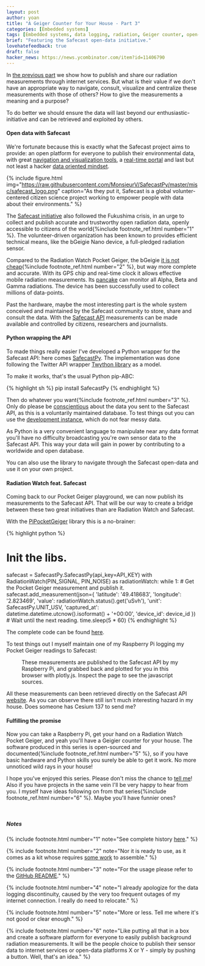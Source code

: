 ```yaml
---
layout: post
author: yoan
title: "A Geiger Counter for Your House - Part 3"
categories: [Embedded systems]
tags: [Embedded systems, data logging, radiation, Geiger counter, open-data, Safecast, radiation]
brief: "Featuring the Safecast open-data initiative."
lovehatefeedback: true
draft: false
hacker_news: https://news.ycombinator.com/item?id=11406790
---
```


In [the previous part](/2016/03/04/radiation-watch-raspberry/) we show how to publish and share our radiation measurements through internet services. But what is their value if we don't have an appropriate way to navigate, consult, visualize and centralize these measurements with those of others? How to give the measurements a meaning and a purpose?

To do better we should ensure the data will last beyond our enthusiastic-initiative and can be retrieved and exploited by others.

#### Open data with Safecast

We're fortunate because this is exactly what the Safecast project aims to provide: an open platform for everyone to publish their environmental data, with great [navigation and visualization tools](http://safecast.org/tilemap/), a [real-time portal](http://realtime.safecast.org/) and last but not least a hacker [data oriented mindset](http://blog.safecast.org/faq/).

{% include figure.html img="https://raw.githubusercontent.com/MonsieurV/SafecastPy/master/misc/safecast_logo.png" caption="As they put it, Safecast is a global volunter-centered citizen science project working to empower people with data about their environments." %}

The [Safecast initiative](http://blog.safecast.org/about/) also followed the Fukushima crisis, in an urge to collect and publish accurate and trustworthy open radiation data, openly accessible to citizens of the world{%include footnote_ref.html number="1" %}. The volunteer-driven organization has been known to provides efficient technical means, like the bGeigie Nano device, a full-pledged radiation sensor.

Compared to the Radiation Watch Pocket Geiger, the bGeigie [it is not cheap](http://shop.kithub.cc/products/safecast-bgeigie-nano){%include footnote_ref.html number="2" %}, but way more complete and accurate. With its GPS chip and real-time clock it allows effective mobile radiation measurements. Its [pancake](http://www.lndinc.com/products/17/) can monitor all Alpha, Beta and Gamma radiations. The device has been successfully used to collect millions of data-points.

Past the hardware, maybe the most interesting part is the whole system conceived and maintained by the Safecast community to store, share and consult the data. With the [Safecast API](https://api.safecast.org/en-US/home) measurements can be made available and controlled by citizens, researchers and journalists.

#### Python wrapping the API

To made things really easier I've developed a Python wrapper for the Safecast API: here comes [SafecastPy](https://github.com/MonsieurV/SafecastPy). The implementation was done following the Twitter API wrapper [Twython library](https://github.com/ryanmcgrath/twython/) as a model.

To make it works, that's the usual Python pip-ABC:

{% highlight sh %}
pip install SafecastPy
{% endhighlight %}

Then do whatever you want{%include footnote_ref.html number="3" %}. Only do please be [conscientious](http://blog.safecast.org/2014/01/useful-data/) about the data you sent to the Safecast API, as this is a voluntarily maintained database. To test things out you can use the [development instance](http://dev.safecast.org/), which do not fear messy data.

As Python is a very convenient language to manipulate near any data format you'll have no difficulty broadcasting you're own sensor data to the Safecast API. This way your data will gain in power by contributing to a worldwide and open database.

You can also use the library to navigate through the Safecast open-data and use it on your own project.

#### Radiation Watch feat. Safecast

Coming back to our Pocket Geiger playground, we can now publish its measurements to the Safecast API. That will be our way to create a bridge between these two great initiatives than are Radiation Watch and Safecast.

With the [PiPocketGeiger](https://github.com/MonsieurV/PiPocketGeiger) library this is a no-brainer:

{% highlight python %}
# Init the libs.
safecast = SafecastPy.SafecastPy(api_key=API_KEY)
with RadiationWatch(PIN_SIGNAL, PIN_NOISE) as radiationWatch:
  while 1:
    # Get the Pocket Geiger measurement and publish it.
    safecast.add_measurement(json={
      'latitude': '49.418683',
      'longitude': '2.823469',
      'value': radiationWatch.status().get('uSvh'),
      'unit': SafecastPy.UNIT_USV,
      'captured_at': datetime.datetime.utcnow().isoformat() + '+00:00',
      'device_id': device_id
    })
    # Wait until the next reading.
    time.sleep(5 * 60)
{% endhighlight %}

The complete code can be found [here](https://github.com/MonsieurV/PiPocketGeiger/blob/master/examples/safecast.py).

To test things out I myself maintain one of my Raspberry Pi logging my Pocket Geiger readings to Safecast:

<figure>
  <div id="plot-safecast-soubeyrac"></div>
  <figcaption>These measurements are published to the Safecast API by my Raspberry Pi, and grabbed back and plotted for you in this browser with plotly.js. Inspect the page to see the javascript sources.</figcaption>
</figure>

<script type="text/javascript" src="https://cdn.plot.ly/plotly-1.5.0.min.js"></script>
<script src="https://code.jquery.com/jquery-2.2.2.min.js" integrity="sha256-36cp2Co+/62rEAAYHLmRCPIych47CvdM+uTBJwSzWjI=" crossorigin="anonymous"></script>
<script>
  var data = [ { x: [], y: [], type: 'scatter' } ];
  function doPlot() {
    // TODO To make it responsive at window resizing
    // https://plot.ly/javascript/responsive-fluid-layout/
    Plotly.plot(
      document.getElementById('plot-safecast-soubeyrac'),
      data,
      {
        title: 'Yoan\'s home radiation',
        xaxis: {
        title: 'Timestamp'
        },
        yaxis: {
        title: 'Radiation dose (uSv/h)'
        }
      }
    );
  }
  // Download 100 data points (25*4).
  var PAGES = 4;
  var promises = [];
  var results = [];
  for(var i = 1; i <= PAGES; i++) {
    promises.push(
      new Promise(function(i, resolve, reject) {
        jQuery.get('https://api.safecast.org/measurements.json?order=captured_at+desc&user_id=992&page=' + i, function(i, response) {
          results[i] = response;
          resolve();
        }.bind(null, i));
      }.bind(null, i))
    );
  }
  Promise.all(promises).then(function () {
    for(var i = PAGES; i >= 1; i--) {
      results[i].reverse().forEach(function(dataPoint) {
        data[0].x.push(dataPoint.captured_at.replace('T', ' ').replace('Z', '')),
        data[0].y.push(dataPoint.value)
      });
    }
    doPlot();
  });
</script>

All these measurements can been retrieved directly on the Safecast API [website]((https://api.safecast.org/en-US/users/992/measurements?order=captured_at+desc)). As you can observe there still isn't much interesting hazard in my house. Does someone has Cesium 137 to send me?

#### Fulfilling the promise

Now you can take a Raspberry Pi, get your hand on a Radiation Watch Pocket Geiger, and yeah you'll have a Geigier counter for your house. The software produced in this series is open-sourced and documented{%include footnote_ref.html number="5" %}, so if you have basic hardware and Python skills you surely be able to get it work. No more unnoticed wild rays in your house!

I hope you've enjoyed this series. Please don't miss the chance to [tell me](mailto:yoan@ytotech.com)! Also if you have projects in the same vein I'll be very happy to hear from you. I myself have ideas following on from that series{%include footnote_ref.html number="6" %}. Maybe you'll have funnier ones?

<br>

##### Notes

{% include footnote.html number="1" note="See complete history [here](http://blog.safecast.org/history/)." %}

{% include footnote.html number="2" note="Nor it is ready to use, as it comes as a kit whose requires [some work](https://github.com/Safecast/bGeigieNanoKit/wiki/NANO-MANUAL) to assemble." %}

{% include footnote.html number="3" note="For the usage please refer to the [GitHub README](https://github.com/MonsieurV/SafecastPy#basic-usage)." %}

{% include footnote.html number="4" note="I already apologize for the data logging discontinuity, caused by the very too frequent outages of my internet connection. I really do need to relocate." %}

{% include footnote.html number="5" note="More or less. Tell me where it's not good or clear enough." %}

{% include footnote.html number="6" note="Like putting all that in a box and create a software platform for everyone to easily publish background radiation measurements. It will be the people choice to publish their sensor data to internet services or open-data platforms X or Y - simply by pushing a button. Well, that's an idea." %}
